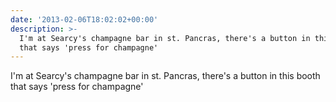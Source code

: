 ```yaml
---
date: '2013-02-06T18:02:02+00:00'
description: >-
  I'm at Searcy's champagne bar in st. Pancras, there's a button in this booth
  that says 'press for champagne'
---
```

I'm at Searcy's champagne bar in st. Pancras, there's a button in this booth that says 'press for champagne'
